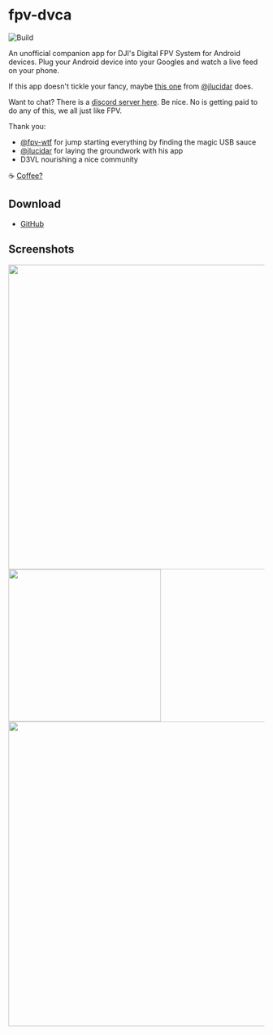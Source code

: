 # fpv-dvca
![Build](https://github.com/d4rken/fpv-dvca/actions/workflows/android/badge.svg)

An unofficial companion app for DJI's Digital FPV System for Android devices.
Plug your Android device into your Googles and watch a live feed on your phone.

If this app doesn't tickle your fancy, maybe [this one](https://github.com/fpvout/DigiView-Android) from [@jlucidar](https://github.com/jlucidar) does.

Want to chat? There is a [discord server here](https://discord.gg/q5gHFXAs9e).
Be nice. No is getting paid to do any of this, we all just like FPV.

Thank you:
* [@fpv-wtf](https://github.com/fpv-wtf) for jump starting everything by finding the magic USB sauce
* [@jlucidar](https://github.com/jlucidar) for laying the groundwork with his app
* D3VL nourishing a nice community

☕ [Coffee?](https://www.buymeacoffee.com/tydarken)

## Download
* [GitHub](https://github.com/d4rken/fpv-dvca/releases/latest)

## Screenshots
<img src="https://raw.githubusercontent.com/d4rken/fpv-dvca/main/.media/screenshot-land.png" width="600">
<img src="https://raw.githubusercontent.com/d4rken/fpv-dvca/main/.media/screenshoto-port.png" width="300">
<img src="https://raw.githubusercontent.com/d4rken/fpv-dvca/main/.media/screenshot-vrmode.png" width="600">
